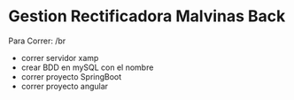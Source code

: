 # Gestion Rectificadora Malvinas Back
Para Correr: /br
<ul>
<li>correr servidor xamp</li>
<li>crear BDD en mySQL con el nombre <nombre_bdd></li>
<li>correr proyecto SpringBoot</li>
<li>correr proyecto angular</li>
</ul>
